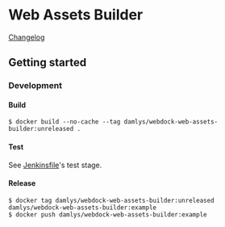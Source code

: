 Web Assets Builder
===

[Changelog](CHANGELOG.md)

## Getting started

### Development

#### Build

```
$ docker build --no-cache --tag damlys/webdock-web-assets-builder:unreleased .
```

#### Test

See [Jenkinsfile](Jenkinsfile)'s test stage.

#### Release

```
$ docker tag damlys/webdock-web-assets-builder:unreleased damlys/webdock-web-assets-builder:example
$ docker push damlys/webdock-web-assets-builder:example
```
